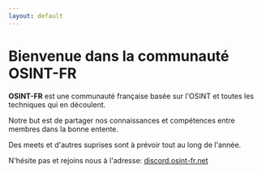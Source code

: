 ```yaml
---
layout: default
---
```


# Bienvenue dans la communauté OSINT-FR

**OSINT-FR** est une communauté française basée sur l'OSINT et toutes les techniques qui en découlent.

Notre but est de partager nos connaissances et compétences entre membres dans la bonne entente.

Des meets et d'autres suprises sont à prévoir tout au long de l'année.

N'hésite pas et rejoins nous à l'adresse: [discord.osint-fr.net](http://discord.osint-fr.net)